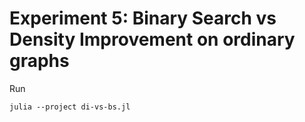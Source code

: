 # Experiment 5: Binary Search vs Density Improvement on ordinary graphs
Run
```
julia --project di-vs-bs.jl
```